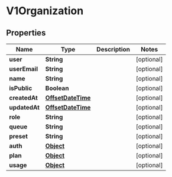 

# V1Organization

## Properties

Name | Type | Description | Notes
------------ | ------------- | ------------- | -------------
**user** | **String** |  |  [optional]
**userEmail** | **String** |  |  [optional]
**name** | **String** |  |  [optional]
**isPublic** | **Boolean** |  |  [optional]
**createdAt** | [**OffsetDateTime**](OffsetDateTime.md) |  |  [optional]
**updatedAt** | [**OffsetDateTime**](OffsetDateTime.md) |  |  [optional]
**role** | **String** |  |  [optional]
**queue** | **String** |  |  [optional]
**preset** | **String** |  |  [optional]
**auth** | [**Object**](.md) |  |  [optional]
**plan** | [**Object**](.md) |  |  [optional]
**usage** | [**Object**](.md) |  |  [optional]



